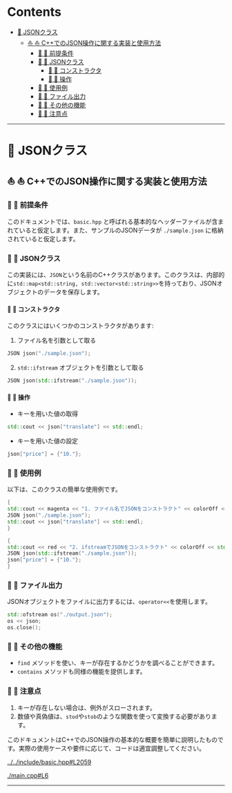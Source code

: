 # Contents

- [🐋 JSONクラス](#🐋-JSONクラス)
    - [⛵ ⛵ C++でのJSON操作に関する実装と使用方法](#⛵-⛵-C++でのJSON操作に関する実装と使用方法)
        - [🪼 🪼 前提条件](#🪼-🪼-前提条件)
        - [🪼 🪼 JSONクラス](#🪼-🪼-JSONクラス)
            - [🐚 🐚 コンストラクタ](#🐚-🐚-コンストラクタ)
            - [🐚 🐚 操作](#🐚-🐚-操作)
        - [🪼 🪼 使用例](#🪼-🪼-使用例)
        - [🪼 🪼 ファイル出力](#🪼-🪼-ファイル出力)
        - [🪼 🪼 その他の機能](#🪼-🪼-その他の機能)
        - [🪼 🪼 注意点](#🪼-🪼-注意点)


---
# 🐋 JSONクラス 

## ⛵ ⛵ C++でのJSON操作に関する実装と使用方法  

### 🪼 🪼 前提条件  

このドキュメントでは、`basic.hpp` と呼ばれる基本的なヘッダーファイルが含まれていると仮定します。また、サンプルのJSONデータが `./sample.json` に格納されていると仮定します。

### 🪼 🪼 JSONクラス  

この実装には、`JSON`という名前のC++クラスがあります。このクラスは、内部的に`std::map<std::string, std::vector<std::string>>`を持っており、JSONオブジェクトのデータを保存します。

#### 🐚 🐚 コンストラクタ  

このクラスにはいくつかのコンストラクタがあります:

1. ファイル名を引数として取る
```cpp
JSON json("./sample.json");
```
2. `std::ifstream` オブジェクトを引数として取る
```cpp
JSON json(std::ifstream("./sample.json"));
```

#### 🐚 🐚 操作  

- キーを用いた値の取得
```cpp
std::cout << json["translate"] << std::endl;
```
- キーを用いた値の設定
```cpp
json["price"] = {"10."};
```

### 🪼 🪼 使用例  

以下は、このクラスの簡単な使用例です。

```cpp
{
std::cout << magenta << "1. ファイル名でJSONをコンストラクト" << colorOff << std::endl;
JSON json("./sample.json");
std::cout << json["translate"] << std::endl;
}
```

```cpp
{
std::cout << red << "2. ifstreamでJSONをコンストラクト" << colorOff << std::endl;
JSON json(std::ifstream("./sample.json"));
json["price"] = {"10."};
}
```

### 🪼 🪼 ファイル出力  

JSONオブジェクトをファイルに出力するには、`operator<<`を使用します。

```cpp
std::ofstream os("./output.json");
os << json;
os.close();
```

### 🪼 🪼 その他の機能  

- `find` メソッドを使い、キーが存在するかどうかを調べることができます。
- `contains` メソッドも同様の機能を提供します。

### 🪼 🪼 注意点  

1. キーが存在しない場合は、例外がスローされます。
2. 数値や真偽値は、`stod`や`stob`のような関数を使って変換する必要があります。

このドキュメントはC++でのJSON操作の基本的な概要を簡単に説明したものです。実際の使用ケースや要件に応じて、コードは適宜調整してください。

[../../include/basic.hpp#L2059](../../include/basic.hpp#L2059)


[./main.cpp#L6](./main.cpp#L6)


---
